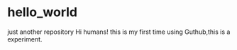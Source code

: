 # hello_world
just another repository
Hi humans!
this is my first time using Guthub,this is a experiment.
